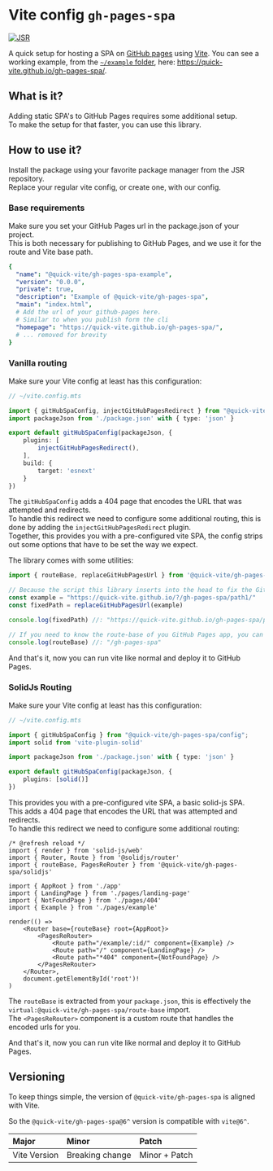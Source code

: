 # Vite config `gh-pages-spa`  

[![JSR](https://jsr.io/badges/@quick-vite/gh-pages-spa)](https://jsr.io/@quick-vite/gh-pages-spa)

A quick setup for hosting a SPA on [GitHub pages](https://pages.github.com/) using [Vite](https://pages.github.com/).
You can see a working example, from the [`~/example` folder](https://github.com/quick-vite/gh-pages-spa/tree/main/example), here: <https://quick-vite.github.io/gh-pages-spa/>.

## What is it?

Adding static SPA's to GitHub Pages requires some additional setup.  
To make the setup for that faster, you can use this library.

## How to use it?

Install the package using your favorite package manager from the JSR repository.  
Replace your regular vite config, or create one, with our config.

### Base requirements

Make sure you set your GitHub Pages url in the package.json of your project.  
This is both necessary for publishing to GitHub Pages, and we use it for the route and Vite base path.

```yaml
{
  "name": "@quick-vite/gh-pages-spa-example",
  "version": "0.0.0",
  "private": true,
  "description": "Example of @quick-vite/gh-pages-spa",
  "main": "index.html",
  # Add the url of your github-pages here.
  # Similar to when you publish form the cli
  "homepage": "https://quick-vite.github.io/gh-pages-spa/",
  # ... removed for brevity 
}
```

### Vanilla routing

Make sure your Vite config at least has this configuration:

```ts
// ~/vite.config.mts

import { gitHubSpaConfig, injectGitHubPagesRedirect } from "@quick-vite/gh-pages-spa/config";
import packageJson from './package.json' with { type: 'json' }

export default gitHubSpaConfig(packageJson, {
    plugins: [
        injectGitHubPagesRedirect(),
    ],
    build: {
        target: 'esnext'
    }
})
```

The `gitHubSpaConfig` adds a 404 page that encodes the URL that was attempted and redirects.  
To handle this redirect we need to configure some additional routing, this is done by adding the `injectGitHubPagesRedirect` plugin.  
Together, this provides you with a pre-configured vite SPA, the config strips out some options that have to be set the way we expect.  
 
The library comes with some utilities:

```ts
import { routeBase, replaceGitHubPagesUrl } from '@quick-vite/gh-pages-spa/vanilla'

// Because the script this library inserts into the head to fix the GitHub url redirect, you might need to filter out this route. This can be useful to render content before the redirect happens. 
const example = "https://quick-vite.github.io/?/gh-pages-spa/path1/"
const fixedPath = replaceGitHubPagesUrl(example)

console.log(fixedPath) //: "https://quick-vite.github.io/gh-pages-spa/path1/"

// If you need to know the route-base of you GitHub Pages app, you can access this through the `routeBase` constant
console.log(routeBase) //: "/gh-pages-spa"
```

And that's it, now you can run vite like normal and deploy it to GitHub Pages.  

### SolidJs Routing

Make sure your Vite config at least has this configuration:

```ts
// ~/vite.config.mts

import { gitHubSpaConfig } from "@quick-vite/gh-pages-spa/config";
import solid from 'vite-plugin-solid'

import packageJson from './package.json' with { type: 'json' }

export default gitHubSpaConfig(packageJson, {
    plugins: [solid()]
})
```

This provides you with a pre-configured vite SPA, a basic solid-js SPA.  
This adds a 404 page that encodes the URL that was attempted and redirects.  
To handle this redirect we need to configure some additional routing:

```tsx
/* @refresh reload */
import { render } from 'solid-js/web'
import { Router, Route } from '@solidjs/router'
import { routeBase, PagesReRouter } from '@quick-vite/gh-pages-spa/solidjs'

import { AppRoot } from './app'
import { LandingPage } from './pages/landing-page'
import { NotFoundPage } from './pages/404'
import { Example } from './pages/example'

render(() =>
    <Router base={routeBase} root={AppRoot}>
        <PagesReRouter>
            <Route path="/example/:id/" component={Example} />
            <Route path="/" component={LandingPage} />
            <Route path="*404" component={NotFoundPage} />
        </PagesReRouter>
    </Router>,
    document.getElementById('root')!
)
```

The `routeBase` is extracted from your `package.json`, this is effectively the `virtual:@quick-vite/gh-pages-spa/route-base` import.  
The `<PagesReRouter>` component is a custom route that handles the encoded urls for you.

And that's it, now you can run vite like normal and deploy it to GitHub Pages.  

## Versioning

To keep things simple, the version of `@quick-vite/gh-pages-spa` is aligned with Vite.

So the `@quick-vite/gh-pages-spa@6^` version is compatible with `vite@6^`.

| Major | Minor | Patch
| :--   | :--   | :--
| Vite Version | Breaking change | Minor + Patch
